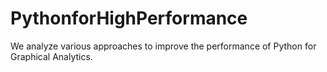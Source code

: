 # PythonforHighPerformance
We analyze various approaches to improve the performance of Python for Graphical Analytics.
